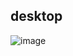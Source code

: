 ## desktop

![image](https://user-images.githubusercontent.com/1501327/162351464-00aae1e1-fe2e-4512-a36d-2c982f107638.png)
